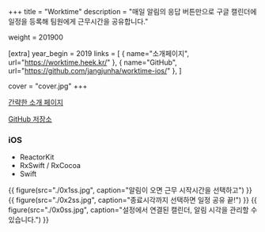 +++
title = "Worktime"
description = "매일 알림의 응답 버튼만으로 구글 캘린더에 일정을 등록해 팀원에게 근무시간을 공유합니다."

weight = 201900

[extra]
year_begin = 2019
links = [
    { name="소개페이지", url="https://worktime.heek.kr/" },
    { name="GitHub", url="https://github.com/jangjunha/worktime-ios/" },
]

cover = "cover.jpg"
+++

[간략한 소개 페이지](https://worktime.heek.kr)

[GitHub 저장소](https://github.com/jangjunha/worktime-ios)

### iOS

- ReactorKit
- RxSwift / RxCocoa
- Swift

<div class="[&_img]:max-h-[48rem] [&_img]:shadow-lg">
{{ figure(src="./0x1ss.jpg", caption="알림이 오면 근무 시작시간을 선택하고") }}
{{ figure(src="./0x2ss.jpg", caption="종료시각까지 선택하면 일정 공유 끝!") }}
{{ figure(src="./0x0ss.jpg", caption="설정에서 연결된 캘린더, 알림 시각을 관리할 수 있습니다.") }}</div>
